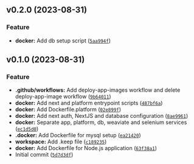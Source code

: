 <!--next-version-placeholder-->

## v0.2.0 (2023-08-31)

### Feature

* **docker:** Add db setup script ([`5aa994f`](https://github.com/entelecheia/agentgpt-container/commit/5aa994f06a603633e93dbc57ff5de65d89fbd15f))

## v0.1.0 (2023-08-31)

### Feature

* **.github/workflows:** Add deploy-app-images workflow and delete deploy-app-image workflow ([`9b64011`](https://github.com/entelecheia/agentgpt-container/commit/9b64011fe8c844a81f444e101e8f616ee8174157))
* **docker:** Add next and platform entrypoint scripts ([`487bf6a`](https://github.com/entelecheia/agentgpt-container/commit/487bf6aad04e92e25cff6680d70960e63250dfef))
* **docker:** Add Dockerfile.platform ([`02e899f`](https://github.com/entelecheia/agentgpt-container/commit/02e899fb32ef16953a1d51a9ad18cbfda4f31e85))
* **docker:** Add next auth, NextJS and database configuration ([`8ae9961`](https://github.com/entelecheia/agentgpt-container/commit/8ae9961347e4bcebe40d9481999e9a381f7f96d3))
* **docker:** Separate app, platform, db, weaviate and selenium services ([`ec1d5d0`](https://github.com/entelecheia/agentgpt-container/commit/ec1d5d0159d8452cfe112b42349d86d512857d1e))
* **.docker:** Add Dockerfile for mysql setup ([`ea21420`](https://github.com/entelecheia/agentgpt-container/commit/ea21420c99e7259a471c3252ed7d1af28cb46c6f))
* **workspace:** Add .keep file ([`c189235`](https://github.com/entelecheia/agentgpt-container/commit/c189235859cc19a546404193def5044b5f89c9c5))
* **docker:** Add Dockerfile for Node.js application ([`63f38a1`](https://github.com/entelecheia/agentgpt-container/commit/63f38a1ea2a2733bfc8ee5e11580188afb8c680c))
* Initial commit ([`5d7d3df`](https://github.com/entelecheia/agentgpt-container/commit/5d7d3dfa1679a3d64463d781ca0db83bcd835037))
